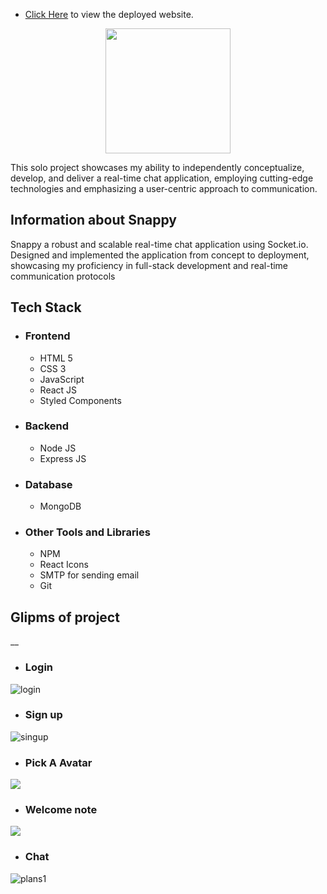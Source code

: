 


* [Click Here](https://fitfinity.vercel.app/) to view the deployed website.
 <p align="center"><img  width="200" src="https://i.imgur.com/hi5cTt5.png"/img> </p>
<p>
This solo project showcases my ability to independently conceptualize, develop, and deliver a real-time chat application, employing cutting-edge technologies and emphasizing a user-centric approach to communication.
</p>



  

## Information about Snappy 

<p> Snappy a robust and scalable real-time chat application using Socket.io. Designed and implemented the application from concept to deployment, showcasing my proficiency in full-stack development and real-time communication protocols</p>

## Tech Stack
 - ### Frontend 
   * HTML 5
   * CSS 3
   * JavaScript
   * React JS
   * Styled Components

 - ### Backend

   * Node JS
   * Express JS

 - ### Database
   * MongoDB

 - ### Other Tools and Libraries 
   * NPM
   * React Icons
   * SMTP for sending email
   * Git



 ## Glipms of project
__
   - ### Login 
<img src="https://i.imgur.com/WHS2mUr.png" alt="login" />



   - ### Sign up 
<img src="https://imgur.com/8fe619b8-7900-4bf0-bfc6-1e3656935044" alt="singup" />




   - ### Pick A Avatar
<img src="https://i.imgur.com/dCZbab7.png" />


   - ### Welcome note
<img src="https://i.imgur.com/7gSee8I.png" />




   - ### Chat
<img src="blob:https://imgur.com/78088818-5f2f-4c97-9e3d-245a56c10dab" alt="plans1" />

